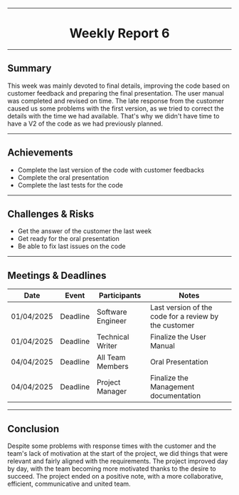 <div align="center">

---

# Weekly Report 6

</div>

---

## Summary

This week was mainly devoted to final details, improving the code based on customer feedback and preparing the final presentation. The user manual was completed and revised on time. The late response from the customer caused us some problems with the first version, as we tried to correct the details with the time we had available. That's why we didn't have time to have a V2 of the code as we had previously planned.

---

## Achievements

- Complete the last version of the code with customer feedbacks
- Complete the oral presentation
- Complete the last tests for the code

---

## Challenges & Risks

- Get the answer of the customer the last week
- Get ready for the oral presentation
- Be able to fix last issues on the code

---

## Meetings & Deadlines

| Date       | Event     | Participants       | Notes                                                   |
|------------|-----------|------------------- |-------------------------------------------------------- |
| 01/04/2025 | Deadline  | Software Engineer  | Last version of the code for a review by the customer   |
| 01/04/2025 | Deadline  | Technical Writer   | Finalize the User Manual                                |
| 04/04/2025 | Deadline  | All Team Members   | Oral Presentation                                       |
| 04/04/2025 | Deadline  | Project Manager    | Finalize the Management documentation                   |
---

## Conclusion

Despite some problems with response times with the customer and the team's lack of motivation at the start of the project, we did things that were relevant and fairly aligned with the requirements. The project improved day by day, with the team becoming more motivated thanks to the desire to succeed. The project ended on a positive note, with a more collaborative, efficient, communicative and united team.
